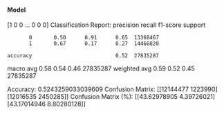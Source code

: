 #### Model
[1 0 0 ... 0 0 0]
Classification Report:
              precision    recall  f1-score   support

           0       0.50      0.91      0.65  13368467
           1       0.67      0.17      0.27  14466820

    accuracy                           0.52  27835287
   macro avg       0.58      0.54      0.46  27835287
weighted avg       0.59      0.52      0.45  27835287

Accuracy: 0.5243259033039609
Confusion Matrix:
[[12144477  1223990]
 [12016535  2450285]]
Confusion Matrix (%):
[[43.62978905  4.39726021]
 [43.17014946  8.80280128]]
